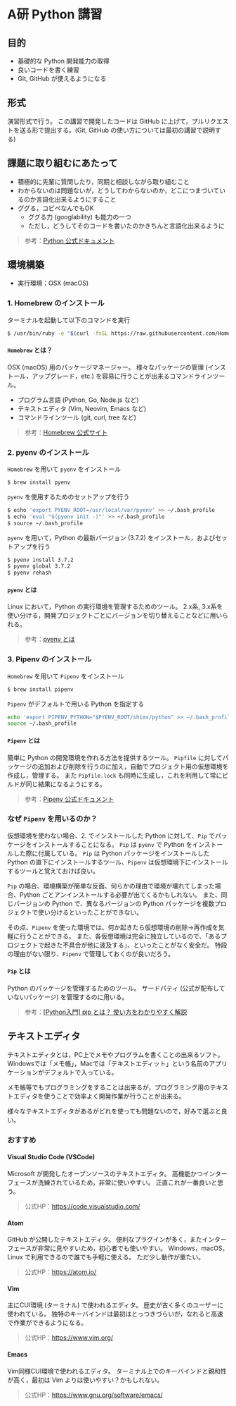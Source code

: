 # A研 Python 講習
## 目的
- 基礎的な Python 開発能力の取得
- 良いコードを書く練習
- Git, GitHub が使えるようになる


## 形式
演習形式で行う。
この講習で開発したコードは GitHub に上げて，プルリクエストを送る形で提出する。(Git, GitHub の使い方については最初の講習で説明する)


## 課題に取り組むにあたって
- 積極的に先輩に質問したり，同期と相談しながら取り組むこと
- わからないのは問題ないが，どうしてわからないのか，どこにつまづいているのか言語化出来るようにすること
- ググる，コピペなんでもOK
    - ググる力 (googlability) も能力の一つ
    - ただし，どうしてそのコードを書いたのかきちんと言語化出来るように

> 参考：[Python 公式ドキュメント](https://docs.python.org/ja/3/)


## 環境構築
- 実行環境：OSX (macOS)

### 1. Homebrew のインストール
ターミナルを起動して以下のコマンドを実行
```bash
$ /usr/bin/ruby -e "$(curl -fsSL https://raw.githubusercontent.com/Homebrew/install/master/install)"
```

#### `Homebrew` とは？
OSX (macOS) 用のパッケージマネージャー。
様々なパッケージの管理 (インストール，アップグレード，etc.) を容易に行うことが出来るコマンドラインツール。
- プログラム言語 (Python, Go, Node.js など)
- テキストエディタ (Vim, Neovim, Emacs など)
- コマンドラインツール (git, curl, tree など)

> 参考：[Homebrew 公式サイト](https://brew.sh/index_ja)


### 2. pyenv のインストール
`Homebrew` を用いて `pyenv` をインストール
```bash
$ brew install pyenv
```

`pyenv` を使用するためのセットアップを行う
```bash
$ echo 'export PYENV_ROOT=/usr/local/var/pyenv' >> ~/.bash_profile
$ echo 'eval "$(pyenv init -)"' >> ~/.bash_profile
$ source ~/.bash_profile
```

`pyenv` を用いて，Python の最新バージョン (3.7.2) をインストール，およびセットアップを行う
```bash
$ pyenv install 3.7.2
$ pyenv global 3.7.2
$ pyenv rehash
```

#### `pyenv` とは
Linux において，Python の実行環境を管理するためのツール。
2.x系, 3.x系を使い分ける，開発プロジェクトごとにバージョンを切り替えることなどに用いられる。

> 参考：[pyenv とは](https://qiita.com/mogom625/items/b1b673f530a05ec6b423)


### 3. Pipenv のインストール
`Homebrew` を用いて `Pipenv` をインストール
```bash
$ brew install pipenv
```

`Pipenv` がデフォルトで用いる Python を指定する
```bash
echo 'export PIPENV_PYTHON="$PYENV_ROOT/shims/python" >> ~/.bash_profile'
source ~/.bash_profile
```

#### `Pipenv` とは
簡単に Python の開発環境を作れる方法を提供するツール。
`Pipfile` に対してパッケージの追加および削除を行うのに加え，自動でプロジェクト用の仮想環境を作成し，管理する。
また `Pipfile.lock` も同時に生成し，これを利用して常にビルドが同じ結果になるようにする。

> 参考：[Pipenv 公式ドキュメント](https://pipenv-ja.readthedocs.io)


### なぜ `Pipenv` を用いるのか？
仮想環境を使わない場合、2. でインストールした Python に対して、`Pip` でパッケージをインストールすることになる。
`Pip` は `pyenv` で Python をインストールした際に付属している。
`Pip` は Python パッケージをインストールした Python の直下にインストールするツール、`Pipenv` は仮想環境下にインストールするツールと覚えておけば良い。

`Pip` の場合、環境構築が簡単な反面、何らかの理由で環境が壊れてしまった場合、Python ごとアンインストールする必要が出てくるかもしれない。
また、同じバージョンの Python で、異なるバージョンの Python パッケージを複数プロジェクトで使い分けるといったことができない。

その点、`Pipenv` を使った環境では、何か起きたら仮想環境の削除→再作成を気軽に行うことができる。
また、各仮想環境は完全に独立しているので、「あるプロジェクトで起きた不具合が他に波及する」、といったことがなく安全だ。
特段の理由がない限り、`Pipenv` で管理しておくのが良いだろう。

#### `Pip` とは
Python のパッケージを管理するためのツール。
サードパティ (公式が配布していないパッケージ) を管理するのに用いる。

> 参考：[[Python入門] pip とは？ 使い方をわかりやすく解説](https://www.sejuku.net/blog/50417)


## テキストエディタ
テキストエディタとは，PC上でメモやプログラムを書くことの出来るソフト。
Windowsでは「メモ帳」，Macでは「テキストエディット」という名前のアプリケーションがデフォルトで入っている。

メモ帳等でもプログラミングをすることは出来るが，プログラミング用のテキストエディタを使うことで効率よく開発作業が行うことが出来る。

様々なテキストエディタがあるがどれを使っても問題ないので，好みで選ぶと良い。

### おすすめ
#### Visual Studio Code (VSCode)
Microsoft が開発したオープンソースのテキストエディタ。
高機能かつインターフェースが洗練されているため，非常に使いやすい。
正直これが一番良いと思う。

> 公式HP：https://code.visualstudio.com/

#### Atom
GitHub が公開したテキストエディタ。
便利なプラグインが多く，またインターフェースが非常に見やすいため，初心者でも使いやすい。
Windows，macOS，Linux で利用できるので誰でも手軽に使える。
ただ少し動作が重たい。

> 公式HP：https://atom.io/

#### Vim
主にCUI環境 (ターミナル) で使われるエディタ。
歴史が古く多くのユーザーに使われている。
独特のキーバインドは最初はとっつきづらいが，なれると高速で作業ができるようになる。

> 公式HP：https://www.vim.org/

#### Emacs
Vim同様CUI環境で使われるエディタ。
ターミナル上でのキーバインドと親和性が高く，最初は Vim よりは使いやすい？かもしれない。

> 公式HP：https://www.gnu.org/software/emacs/
